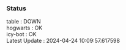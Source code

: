 ### Status


table : DOWN  
hogwarts : OK  
icy-bot : OK  
Latest Update : 2024-04-24 10:09:57.617598

